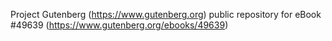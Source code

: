 Project Gutenberg (https://www.gutenberg.org) public repository for eBook #49639 (https://www.gutenberg.org/ebooks/49639)

